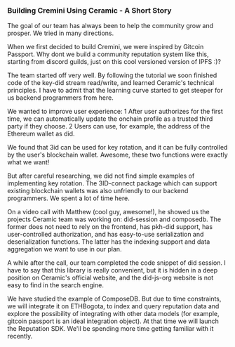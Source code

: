 
### Building Cremini Using Ceramic - A Short Story

The goal of our team has always been to help the community grow and prosper. We tried in many directions.

When we first decided to build Cremini, we were inspired by Gitcoin Passport. Why dont we build a community reputation system like this, starting from discord guilds, just on this cool versioned version of IPFS :)?

The team started off very well. By following the tutorial we soon finished code of the key-did stream read/write, and learned Ceramic's technical principles. I have to admit that the learning curve started to get steeper for us backend programmers from here.

We wanted to improve user experience: 1 After user authorizes for the first time, we can automatically update the onchain profile as a trusted third party if they choose. 2 Users can use, for example, the address of the Ethereum wallet as did.

We found that 3id can be used for key rotation, and it can be fully controlled by the user's blockchain wallet. Awesome, these two functions were exactly what we want!

But after careful researching, we did not find simple examples of implementing key rotation. The 3ID-connect package which can support existing blockchain wallets was also unfriendly to our backend programmers. We spent a lot of time here.

On a video call with Matthew (cool guy, awesome!), he showed us the projects Ceramic team was working on: did-session and composedb. The former does not need to rely on the frontend, has pkh-did support, has user-controlled authorization, and has easy-to-use serialization and deserialization functions. The latter has the indexing support and data aggregation we want to use in our plan.

A while after the call, our team completed the code snippet of did session. I have to say that this library is really convenient, but it is hidden in a deep position on Ceramic's official website, and the did-js-org website is not easy to find in the search engine.

We have studied the example of ComposeDB. But due to time constraints, we will integrate it on ETHBogota, to index and query reputation data and explore the possibility of integrating with other data models (for example, gitcoin passport is an ideal integration object). At that time we will launch the Reputation SDK. We'll be spending more time getting familiar with it recently.